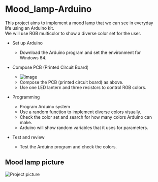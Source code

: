 # Mood_lamp-Arduino

This project aims to implement a mood lamp that we can see in everyday life using an Arduino kit.    
We will use RGB multicolor to show a diverse color set for the user.   

* Set up Arduino
    * Download the Arduino program and set the environment for Windows 64.

* Compose PCB (Printed Circuit Board)
     * ![image](https://github.com/ijaejun1025/Mood_lamp-Arduino/assets/154036705/c3f67a1b-5e9a-4016-83f7-b4e23ee4d737)
     * Compose the PCB (printed circuit board) as above.
     * Use one LED lantern and three resistors to control RGB colors.
 
* Programming
     * Program Arduino system
     * Use a random function to implement diverse colors visually.
     * Check the color set and search for how many colors Arduino can make.
     * Arduino will show random variables that it uses for parameters.
 
* Test and review
     * Test the Arduino program and check the colors.


## Mood lamp picture

![Project picture](https://github.com/ijaejun1025/Mood_lamp-Arduino/assets/154036705/e59e756c-ece1-41d0-8c31-a5394e98f397)
